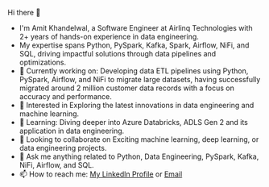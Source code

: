 Hi there 👋
- I'm Amit Khandelwal, a Software Engineer at Airlinq Technologies with 2+ years of hands-on experience in data engineering.
- My expertise spans Python, PySpark, Kafka, Spark, Airflow, NiFi, and SQL, driving impactful solutions through data pipelines and optimizations.
- 🔭 Currently working on: Developing data ETL pipelines using Python, PySpark, Airflow, and NiFi to migrate large datasets, having successfully migrated around 2 million customer data records with a focus on accuracy and performance.
- 👀 Interested in Exploring the latest innovations in data engineering and machine learning.
- 🌱 Learning: Diving deeper into Azure Databricks, ADLS Gen 2 and its application in data engineering.
- 💞 Looking to collaborate on Exciting machine learning, deep learning, or data engineering projects.
- 💬 Ask me anything related to Python, Data Engineering, PySpark, Kafka, NiFi, Airflow, and SQL.
- 📫 How to reach me: [My Linkedln Profile](https://www.linkedin.com/in/amit-khandelwal-72216b190) or [Email](mailto:amitkhandelwal89499@gmail.com?subject=[GitHub])

<!--
**Amit89499/Amit89499** is a ✨ _special_ ✨ repository because its `README.md` (this file) appears on your GitHub profile.

